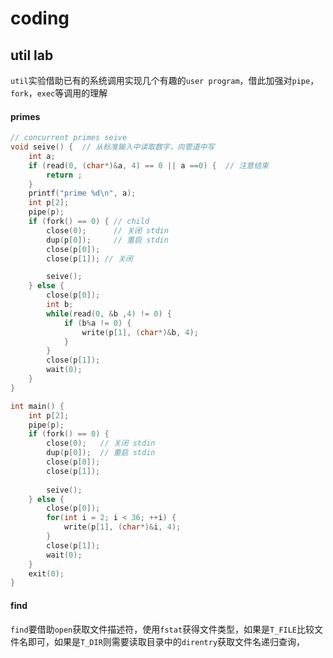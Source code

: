 # coding

## util lab
`util`实验借助已有的系统调用实现几个有趣的`user program`，借此加强对`pipe`，`fork`，`exec`等调用的理解
#### primes
```c
// concurrent primes seive
void seive() {  // 从标准输入中读取数字，向管道中写
    int a;
    if (read(0, (char*)&a, 4) == 0 || a ==0) {  // 注意结束
        return ;
    }
    printf("prime %d\n", a);
    int p[2];
    pipe(p);
    if (fork() == 0) { // child
        close(0);      // 关闭 stdin
        dup(p[0]);     // 重启 stdin
        close(p[0]);
        close(p[1]); // 关闭

        seive();
    } else {
        close(p[0]);
        int b;
        while(read(0, &b ,4) != 0) {
            if (b%a != 0) {
                write(p[1], (char*)&b, 4);
            }
        }
        close(p[1]);
        wait(0);
    }
}

int main() {
    int p[2];
    pipe(p);
    if (fork() == 0) {
        close(0);   // 关闭 stdin
        dup(p[0]);  // 重启 stdin
        close(p[0]);
        close(p[1]);
        
        seive(); 
    } else {
        close(p[0]);
        for(int i = 2; i < 36; ++i) {
            write(p[1], (char*)&i, 4);
        }
        close(p[1]);
        wait(0);
    } 
    exit(0);
}
```
#### find

`find`要借助`open`获取文件描述符，使用`fstat`获得文件类型，如果是`T_FILE`比较文件名即可，如果是`T_DIR`则需要读取目录中的`direntry`获取文件名递归查询，
